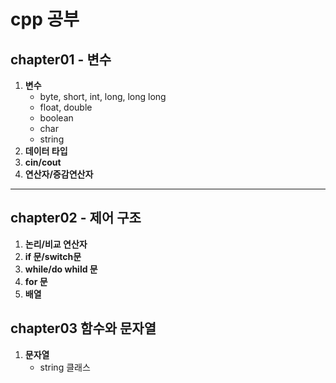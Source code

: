# cpp 공부

## chapter01 - 변수

1. __변수__
    - byte, short, int, long, long long
    - float, double
    - boolean
    - char
    - string
1. __데이터 타입__
1. __cin/cout__
1. __연산자/증감연산자__
---
## chapter02 - 제어 구조
1. __논리/비교 연산자__
1. __if 문/switch문__
1. __while/do whild 문__
1. __for 문__
1. __배열__


## chapter03 함수와 문자열
1. __문자열__
    - string 클래스